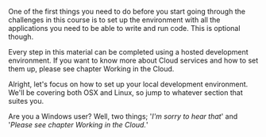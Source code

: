 

One of the first things you need to do before you start going through the challenges in this course is to set up the environment with all the applications you need to be able to write and run code. This is optional though. 

Every step in this material can be completed using a hosted development environment. If you want to know more about Cloud services and how to set them up, please see chapter Working in the Cloud.

Alright, let's focus on how to set up your local development environment. We'll be covering both OSX and Linux, so jump to whatever section that suites you. 

Are you a Windows user? Well, two things; '*I'm sorry to hear that*' and '*Please see chapter Working in the Cloud.*'